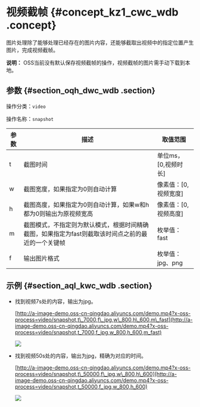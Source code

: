 # 视频截帧 {#concept_kz1_cwc_wdb .concept}

图片处理除了能够处理已经存在的图片内容，还能够截取出视频中的指定位置产生图片，完成视频截帧。

**说明：** OSS当前没有默认保存视频截帧的操作，视频截帧的图片需手动下载到本地。

## 参数 {#section_oqh_dwc_wdb .section}

操作分类：`video`

操作名称：`snapshot`

|参数|描述|取值范围|
|--|--|----|
|t|截图时间|单位ms，\[0,视频时长\]|
|w|截图宽度，如果指定为0则自动计算|像素值：\[0,视频宽度\]|
|h|截图高度，如果指定为0则自动计算，如果w和h都为0则输出为原视频宽高|像素值：\[0,视频高度\]|
|m|截图模式，不指定则为默认模式，根据时间精确截图，如果指定为fast则截取该时间点之前的最近的一个关键帧|枚举值：fast|
|f|输出图片格式|枚举值：jpg、png|

## 示例 {#section_aql_kwc_wdb .section}

-   找到视频7s处的内容，输出为jpg。

    [http://a-image-demo.oss-cn-qingdao.aliyuncs.com/demo.mp4?x-oss-process=video/snapshot,t\_7000,f\_jpg,w\_800,h\_600,m\_fast](http://a-image-demo.oss-cn-qingdao.aliyuncs.com/demo.mp4?x-oss-process=video/snapshot,t_7000,f_jpg,w_800,h_600,m_fast)

    ![](http://static-aliyun-doc.oss-cn-hangzhou.aliyuncs.com/assets/img/4801/15519357372927_zh-CN.jpg)

-   找到视频50s处的内容，输出为jpg，精确为对应的时间。

    [http://a-image-demo.oss-cn-qingdao.aliyuncs.com/demo.mp4?x-oss-process=video/snapshot,t\_50000,f\_jpg,w\_800,h\_600](http://a-image-demo.oss-cn-qingdao.aliyuncs.com/demo.mp4?x-oss-process=video/snapshot,t_50000,f_jpg,w_800,h_600)

    ![](http://static-aliyun-doc.oss-cn-hangzhou.aliyuncs.com/assets/img/4801/15519357372928_zh-CN.jpg)


